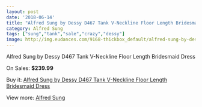 ```yaml
---
layout: post
date: '2018-06-14'
title: "Alfred Sung by Dessy D467 Tank V-Neckline Floor Length Bridesmaid Dress"
category: Alfred Sung
tags: ["sung","tank","sale","crazy","dessy"]
image: http://img.eudances.com/9168-thickbox_default/alfred-sung-by-dessy-d467-tank-v-neckline-floor-length-bridesmaid-dress.jpg
---
```

Alfred Sung by Dessy D467 Tank V-Neckline Floor Length Bridesmaid Dress

On Sales: **$239.99**
<a href="https://www.eudances.com/en/alfred-sung/3078-alfred-sung-by-dessy-d467-tank-v-neckline-floor-length-bridesmaid-dress.html"><amp-img layout="responsive" width="600" height="600" src="//img.eudances.com/9168-thickbox_default/alfred-sung-by-dessy-d467-tank-v-neckline-floor-length-bridesmaid-dress.jpg" alt="Alfred Sung by Dessy D467 Tank V-Neckline Floor Length Bridesmaid Dress 0" /></a>
<a href="https://www.eudances.com/en/alfred-sung/3078-alfred-sung-by-dessy-d467-tank-v-neckline-floor-length-bridesmaid-dress.html"><amp-img layout="responsive" width="600" height="600" src="//img.eudances.com/9171-thickbox_default/alfred-sung-by-dessy-d467-tank-v-neckline-floor-length-bridesmaid-dress.jpg" alt="Alfred Sung by Dessy D467 Tank V-Neckline Floor Length Bridesmaid Dress 1" /></a>
<a href="https://www.eudances.com/en/alfred-sung/3078-alfred-sung-by-dessy-d467-tank-v-neckline-floor-length-bridesmaid-dress.html"><amp-img layout="responsive" width="600" height="600" src="//img.eudances.com/9170-thickbox_default/alfred-sung-by-dessy-d467-tank-v-neckline-floor-length-bridesmaid-dress.jpg" alt="Alfred Sung by Dessy D467 Tank V-Neckline Floor Length Bridesmaid Dress 2" /></a>
<a href="https://www.eudances.com/en/alfred-sung/3078-alfred-sung-by-dessy-d467-tank-v-neckline-floor-length-bridesmaid-dress.html"><amp-img layout="responsive" width="600" height="600" src="//img.eudances.com/9169-thickbox_default/alfred-sung-by-dessy-d467-tank-v-neckline-floor-length-bridesmaid-dress.jpg" alt="Alfred Sung by Dessy D467 Tank V-Neckline Floor Length Bridesmaid Dress 3" /></a>

Buy it: [Alfred Sung by Dessy D467 Tank V-Neckline Floor Length Bridesmaid Dress](https://www.eudances.com/en/alfred-sung/3078-alfred-sung-by-dessy-d467-tank-v-neckline-floor-length-bridesmaid-dress.html "Alfred Sung by Dessy D467 Tank V-Neckline Floor Length Bridesmaid Dress")

View more: [Alfred Sung](https://www.eudances.com/en/52-alfred-sung "Alfred Sung")
